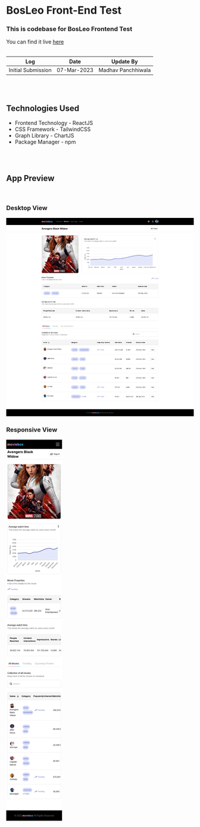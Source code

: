 # BosLeo Front-End Test

### This is codebase for BosLeo Frontend Test 
You can find it live [here](https://m-pala.github.io/BosLeoFETest/)
<br/>
<br/>


| Log            | Date           | Update By |
|------------------|----------------|---------------|
| Initial Submission   | 07-Mar-2023    | Madhav Panchhiwala|


<br/>
<br/>

## Technologies Used
- Frontend Technology - ReactJS
- CSS Framework - TailwindCSS 
- Graph Library - ChartJS
- Package Manager - npm

<br/>
<br/>

## App Preview
<br/>

### Desktop View

![Desktop View](./public/images/desktop-ss.png)


### Responsive View

![Resposive View](./public/images/responsive-ss.png)